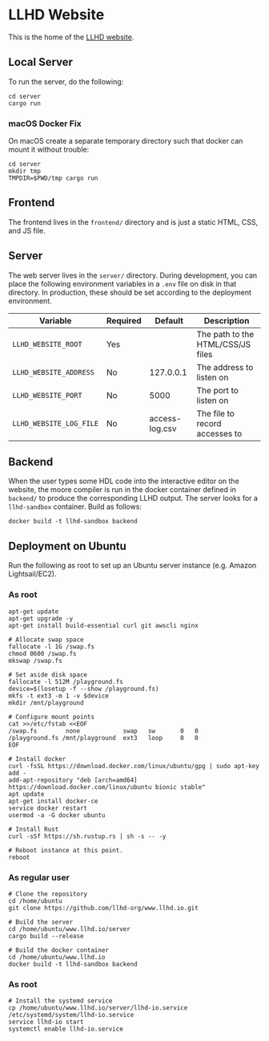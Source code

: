 # LLHD Website

This is the home of the [LLHD website](https://llhd.io/).

## Local Server

To run the server, do the following:

    cd server
    cargo run

### macOS Docker Fix

On macOS create a separate temporary directory such that docker can mount it without trouble:

    cd server
    mkdir tmp
    TMPDIR=$PWD/tmp cargo run

## Frontend

The frontend lives in the `frontend/` directory and is just a static HTML, CSS, and JS file.

## Server

The web server lives in the `server/` directory. During development, you can place the following environment variables in a `.env` file on disk in that directory. In production, these should be set according to the deployment environment.

| Variable                | Required | Default        | Description                       |
|-------------------------|----------|----------------|-----------------------------------|
| `LLHD_WEBSITE_ROOT`     | Yes      |                | The path to the HTML/CSS/JS files |
| `LLHD_WEBSITE_ADDRESS`  | No       | 127.0.0.1      | The address to listen on          |
| `LLHD_WEBSITE_PORT`     | No       | 5000           | The port to listen on             |
| `LLHD_WEBSITE_LOG_FILE` | No       | access-log.csv | The file to record accesses to    |

## Backend

When the user types some HDL code into the interactive editor on the website, the moore compiler is run in the docker container defined in `backend/` to produce the corresponding LLHD output. The server looks for a `llhd-sandbox` container. Build as follows:

    docker build -t llhd-sandbox backend

## Deployment on Ubuntu

Run the following as root to set up an Ubuntu server instance (e.g. Amazon Lightsail/EC2).

### As root
```
apt-get update
apt-get upgrade -y
apt-get install build-essential curl git awscli nginx

# Allocate swap space
fallocate -l 1G /swap.fs
chmod 0600 /swap.fs
mkswap /swap.fs

# Set aside disk space
fallocate -l 512M /playground.fs
device=$(losetup -f --show /playground.fs)
mkfs -t ext3 -m 1 -v $device
mkdir /mnt/playground

# Configure mount points
cat >>/etc/fstab <<EOF
/swap.fs        none            swap   sw       0   0
/playground.fs /mnt/playground  ext3   loop     0   0
EOF

# Install docker
curl -fsSL https://download.docker.com/linux/ubuntu/gpg | sudo apt-key add -
add-apt-repository "deb [arch=amd64] https://download.docker.com/linux/ubuntu bionic stable"
apt update
apt-get install docker-ce
service docker restart
usermod -a -G docker ubuntu

# Install Rust
curl -sSf https://sh.rustup.rs | sh -s -- -y

# Reboot instance at this point.
reboot
```

### As regular user
```
# Clone the repository
cd /home/ubuntu
git clone https://github.com/llhd-org/www.llhd.io.git

# Build the server
cd /home/ubuntu/www.llhd.io/server
cargo build --release

# Build the docker container
cd /home/ubuntu/www.llhd.io
docker build -t llhd-sandbox backend

```

### As root
```
# Install the systemd service
cp /home/ubuntu/www.llhd.io/server/llhd-io.service /etc/systemd/system/llhd-io.service
service llhd-io start
systemctl enable llhd-io.service
```
